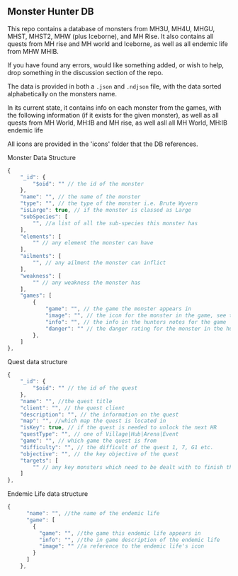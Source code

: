 ## Monster Hunter DB

This repo contains a database of monsters from MH3U, MH4U, MHGU, MHST, MHST2, MHW (plus Iceborne), and MH Rise. It also contains all quests from MH rise and MH world and Iceborne, as well as all endemic life from MHW MHIB.

If you have found any errors, would like something added, or wish to help, drop something in the discussion section of the repo.

The data is provided in both a `.json` and `.ndjson` file, with the data sorted alphabetically on the monsters name.

In its current state, it contains info on each monster from the games, with the following information (if it exists for the given monster), as well as all quests from MH World, MH:IB and MH rise, as well asll all MH World, MH:IB endemic life

All icons are provided in the 'icons' folder that the DB references.

Monster Data Structure

```js
{
    "_id": {
        "$oid": "" // the id of the monster
    },
    "name": "", // the name of the monster
    "type": "", // the type of the monster i.e. Brute Wyvern
    "isLarge": true, // if the monster is classed as Large
    "subSpecies": [
        "", //a list of all the sub-species this monster has
    ],
    "elements": [
        "" // any element the monster can have
    ],
    "ailments": [
        "", // any ailment the monster can inflict
    ],
    "weakness": [
        "" // any weakness the monster has
    ],
    "games": [
        {
            "game": "", // the game the monster appears in
            "image": "", // the icon for the monster in the game, see the files in the icon folder
            "info": "", // the info in the hunters notes for the game
            "danger": "" // the danger rating for the monster in the hunters notes
        },
    ]
},
```

Quest data structure

```js
{
    "_id": {
        "$oid": "" // the id of the quest
    },
    "name": "", //the quest title
    "client": "", // the quest client
    "description": "", // the information on the quest
    "map": "", //which map the quest is located in
    "isKey": true, // if the quest is needed to unlock the next HR
    "questType": "", // one of Village|Hub|Arena|Event
    "game": "", // which game the quest is from
    "difficulty": "", // the difficult of the quest 1, 7, G1 etc.
    "objective": "", // the key objective of the quest
    "targets": [
        "" // any key monsters which need to be dealt with to finish the quest
    ]
},
```

Endemic Life data structure

```js
{
      "name": "", //the name of the endemic life
      "game": [
        {
          "game": "", //the game this endemic life appears in
          "info": "", //the in game description of the endemic life
          "image": "" //a reference to the endemic life's icon
        }
      ]
    },
```
